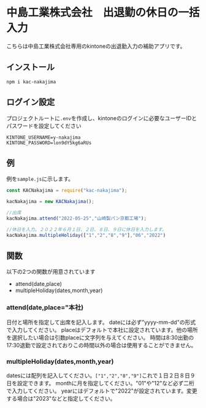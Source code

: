 # 中島工業株式会社　出退勤の休日の一括入力
こちらは中島工業株式会社専用のkintoneの出退勤入力の補助アプリです。

## インストール
`npm i kac-nakajima`

## ログイン設定
プロジェクトルートに`.env`を作成し、kintoneのログインに必要なユーザーIDとパスワードを設定してください

```.env
KINTONE_USERNAME=y-nakajima
KINTONE_PASSWORD=lon9dY5kg6aRUs
```

## 例
例を`sample.js`に示します。

```sample.js
const KACNakajima = require("kac-nakajima");

kacNakajima = new KACNakajima();

//出席
kacNakajima.attend("2022-05-25","山崎製パン京都工場");

//休日を入力。２０２２年６月１日、２日、８日、９日に休日を入力します。
kacNakajima.multipleHoliday(["1","2","8","9"],"06","2022")
```

## 関数
以下の2つの関数が用意されています
- attend(date,place)
- multipleHoliday(dates,month,year)

### attend(date,place="本社)
日付と場所を指定して出席を記入します。
dateには必ず"yyyy-mm-dd"の形式で入力してください。
placeはデフォルトで本社に設定されています。他の場所を選択したい場合は引数placeに文字列を与えてください。
時間は8:30出勤の17:30退勤で設定されておりこの時間以外の場合は使用することができません。

### multipleHoliday(dates,month,year)
datesには配列を記入してください。`["1","2","8","9"]`これで１日２日８日９日を設定できます。
monthに月を指定してください。"01"や"12"など必ず二桁で入力してください。
yearにはデフォルトで"2022"が設定されています。変更する場合は"2023"などと指定してください。